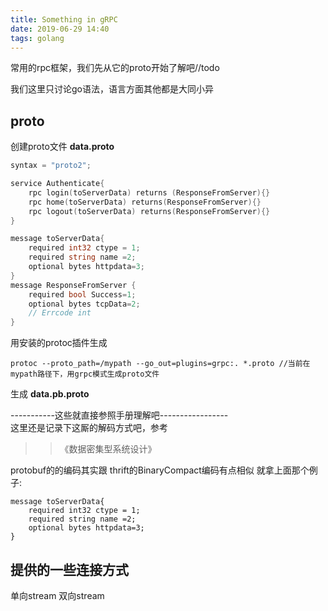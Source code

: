 ```yaml
---
title: Something in gRPC 
date: 2019-06-29 14:40
tags: golang
---
```


常用的rpc框架，我们先从它的proto开始了解吧//todo
<!--more-->

我们这里只讨论go语法，语言方面其他都是大同小异
## proto

创建proto文件 **data.proto**
```go
syntax = "proto2";

service Authenticate{
	rpc login(toServerData) returns (ResponseFromServer){}
	rpc home(toServerData) returns(ResponseFromServer){}
	rpc logout(toServerData) returns(ResponseFromServer){}
}

message toServerData{
	required int32 ctype = 1;
	required string name =2;
    optional bytes httpdata=3;
}
message ResponseFromServer {
	required bool Success=1;
	optional bytes tcpData=2;
	// Errcode int
}
```

用安装的protoc插件生成
```shell
protoc --proto_path=/mypath --go_out=plugins=grpc:. *.proto //当前在mypath路径下，用grpc模式生成proto文件
```

生成 **data.pb.proto**

-----------这些就直接参照手册理解吧-----------------  
这里还是记录下这厮的解码方式吧，参考
>> 《数据密集型系统设计》

protobuf的的编码其实跟 thrift的BinaryCompact编码有点相似
就拿上面那个例子:

```
message toServerData{
	required int32 ctype = 1;
	required string name =2;
    optional bytes httpdata=3;
}
```

## 提供的一些连接方式


单向stream
双向stream
